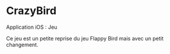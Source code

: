 # CrazyBird

Application iOS : Jeu

Ce jeu est un petite reprise du jeu Flappy Bird mais avec un petit changement.
